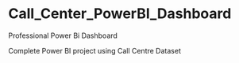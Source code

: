 # Call_Center_PowerBI_Dashboard

Professional Power Bi Dashboard

Complete Power BI project using Call Centre Dataset
